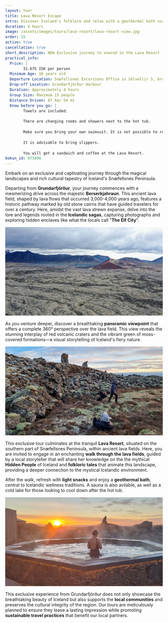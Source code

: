 ```yaml
---
layout: tour
title: Lava Resort Escape
intro: Discover Iceland's folklore and relax with a geothermal bath surrounded by lava fields 
duration: 4 hours
image: /assets/images/tours/lava-resort/lava-resort-view.jpg
order: 15
active: true
cancellation: true
short_description: NEW Exclusive journey to unwind in the Lava Resort
practical_info:
  Price: |
        31.675 ISK per person
  Minimum Age: 16 years old
  Departure Location: Snæfellsnes Excursions Office in Sólvellir 5, Grundarfjörður, Iceland. <a target="_blank" href="https://maps.app.goo.gl/KdZbVryXgrCspRjQ8">See map</a>
  Drop-off Location: Grundarfjörður Harbour
  Duration: Approximately 4 hours
  Group Size: Maximum 15 people
  Distance Driven: 87 km/ 54 mi
  Know before you go: |
        Towels are included.

        There are changing rooms and showers next to the hot tub.

        Make sure you bring your own swimsuit. It is not possible to rent it at the Lava Resort.

        It is advisable to bring slippers.

        You will get a sandwich and coffee at the Lava Resort.         
bokun_id: 873498
---
```


Embark on an exclusive and captivating journey through the magical landscapes and rich cultural tapestry of Iceland's Snæfellsnes Peninsula. 

Departing from **Grundarfjörður**, your journey commences with a mesmerizing drive across the majestic **Berserkjahraun**. 
This ancient lava field, shaped by lava flows that occurred 3,000-4,000 years ago, features a historic pathway marked by old stone cairns that have guided travelers for over a century. 
Here, amidst the vast lava strewn expanse, delve into the lore and legends rooted in the **Icelandic sagas**, capturing photographs and exploring hidden enclaves like what the locals call "**The Elf City**".

<span class="image fit"><img src="/assets/images/tours/lava-resort/red-crater.JPG" alt="" /></span>

As you venture deeper, discover a breathtaking **panoramic viewpoint** that offers a complete 360° perspective over the lava field. This view reveals the stunning interplay of red volcanic craters and the vibrant green of moss-covered formations—a visual storytelling of Iceland's fiery nature.

<span class="image fit"><img src="/assets/images/tours/lava-resort/walk-lava-field.jpg" alt="" /></span>

This exclusive tour culminates at the tranquil **Lava Resort**, situated on the southern part of Snæfellsnes Peninsula, within ancient lava fields.
Here, you are invited to engage in an enchanting **walk through the lava fields**, guided by a local storyteller that will share her knowledge on the the mythical **Hidden People** of Iceland and **folkloric tales** that animate this landscape, providing a deeper connection to the mystical Icelandic environment.

After the walk, refresh with **light snacks** and enjoy a **geothermal bath**, central to Icelandic wellness traditions. A sauna is also avilable, as well as a cold lake for those looking to cool down after the hot tub.

<span class="image fit"><img src="/assets/images/tours/lava-resort/hot-tub.jpeg" alt="" /></span>

This exclusive experience from Grundarfjörður does not only showcase the breathtaking beauty of Iceland but also supports the **local communities** and preserves the cultural integrity of the region. 
Our tours are meticulously planned to ensure they leave a lasting impression while promoting **sustainable travel practices** that benefit our local partners.